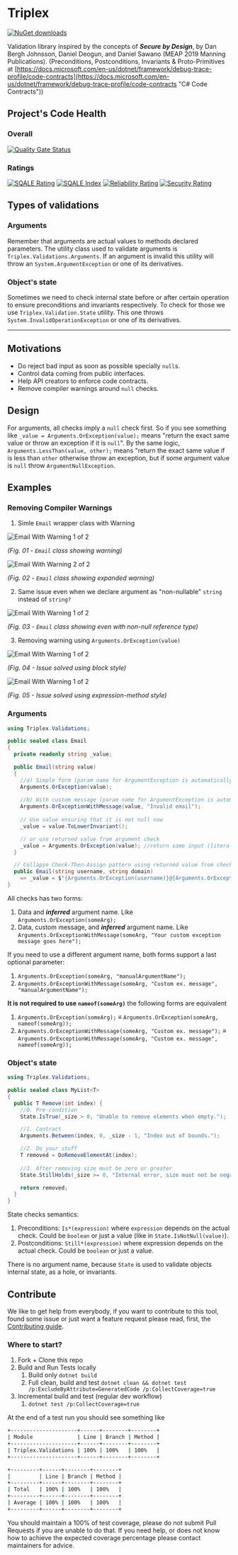 # Triplex #
[![NuGet downloads](https://img.shields.io/nuget/dt/Triplex.Validations?color=blue&label=nuget-downloads&logo=nuget)](https://www.nuget.org/packages/Triplex.Validations/)

Validation library inspired by the concepts of ***Secure by Design***, by Dan Bergh Johnsson, Daniel Deogun, and Daniel Sawano (MEAP 2019 Manning Publications). (Preconditions, Postconditions, Invariants & Proto-Primitives at [https://docs.microsoft.com/en-us/dotnet/framework/debug-trace-profile/code-contracts](https://docs.microsoft.com/en-us/dotnet/framework/debug-trace-profile/code-contracts "C# Code Contracts"))

## Project's Code Health ##
### Overall ###
[![Quality Gate Status](https://sonarcloud.io/api/project_badges/measure?project=lsolano_triplex&metric=alert_status)](https://sonarcloud.io/summary/new_code?id=lsolano_triplex)

### Ratings ###
[![SQALE Rating](https://sonarcloud.io/api/project_badges/measure?project=lsolano_triplex&metric=sqale_rating&branch=master)](https://sonarcloud.io/dashboard?id=lsolano_triplex) [![SQALE Index](https://sonarcloud.io/api/project_badges/measure?project=lsolano_triplex&metric=sqale_index&branch=master)](https://sonarcloud.io/dashboard?id=lsolano_triplex) [![Reliability Rating](https://sonarcloud.io/api/project_badges/measure?project=lsolano_triplex&metric=reliability_rating&branch=master)](https://sonarcloud.io/dashboard?id=lsolano_triplex) 
[![Security Rating](https://sonarcloud.io/api/project_badges/measure?project=lsolano_triplex&metric=security_rating&branch=master)](https://sonarcloud.io/dashboard?id=lsolano_triplex)

## Types of validations ##
### Arguments ###
Remember that arguments are actual values to methods declared parameters. The utility class used to validate arguments is `Triplex.Validations.Arguments`. If an argument is invalid this utility will throw an `System.ArgumentException` or one of its derivatives.

### Object's state ###
Sometimes we need to check internal state before or after certain operation to ensure preconditions and invariants respectively. To check for those we use `Triplex.Validation.State` utility. This one throws `System.InvalidOperationException` or one of its derivatives.

---

## Motivations ##
* Do reject bad input as soon as possible specially `null`s.
* Control data coming from public interfaces.
* Help API creators to enforce code contracts.
* Remove compiler warnings around `null` checks.

## Design ##
For arguments, all checks imply a `null` check first. So if you see something like `_value = Arguments.OrException(value);`
means "return the exact same value or throw an exception if it is `null`". By the same logic, `Arguments.LessThan(value, other);`
means "return the exact same value if is less than `other` otherwise throw an exception, but if some argument value is 
`null` throw  `ArgumentNullException`.


## Examples
### Removing Compiler Warnings ###
1. Simle `Email` wrapper class with Warning

![Email With Warning 1 of 2](docs/imgs/Class_With_Nullable_Warning_01.png)

*(Fig. 01 - `Email` class showing warning)*

![Email With Warning 2 of 2](docs/imgs/Class_With_Nullable_Warning_02.png)

*(Fig. 02 - `Email` class showing expanded warning)*

2. Same issue even when we declare argument as "non-nullable" `string` instead of `string?`

![Email With Warning 1 of 2](docs/imgs/Class_With_Nullable_Warning_03.png)

*(Fig. 03 - `Email` class showing even with non-null reference type)*

3. Removing warning using `Arguments.OrException(value)`

![Email With Warning 1 of 2](docs/imgs/Removing_Nullable_Warning_01.png)

*(Fig. 04 - Issue solved using block style)*

![Email With Warning 1 of 2](docs/imgs/Removing_Nullable_Warning_02.png)

*(Fig. 05 - Issue solved using expression-method style)*

### Arguments ###
```csharp
using Triplex.Validations;

public sealed class Email
{
  private readonly string _value;

  public Email(string value)
  {
    //a) Simple form (param name for ArgumentException is automatically taken from 1st parameter)
    Arguments.OrException(value);
    
    //b) With custom message (param name for ArgumentException is automatically taken from 1st parameter)
    Arguments.OrExceptionWithMessage(value, "Invalid email");
    
    // Use value ensuring that it is not null now
    _value = value.ToLowerInvariant();

    // or use returned value from argument check 
    _value = Arguments.OrException(value); //return same input (literally same reference) 
  }

  // Collapse Check-Then-Assign pattern using returned value from checks.
  public Email(string username, string domain)
    => _value = $"{Arguments.OrException(username)}@{Arguments.OrException(domain)}";	
}
```

All checks has two forms:

1. Data and ***inferred*** argument name. Like `Arguments.OrException(someArg);`
2. Data, custom message, and ***inferred*** argument name. Like `Arguments.OrExceptionWithMessage(someArg, "Your custom exception message goes here");`

If you need to use a different argument name, both forms support a last optional parameter:

1. `Arguments.OrException(someArg, "manualArgumentName");`
2. `Arguments.OrExceptionWithMessage(someArg, "Custom ex. message", "manualArgumentName");`

**It is not required to use `nameof(someArg)`** the following forms are equivalent
1. `Arguments.OrException(someArg);` ≡ `Arguments.OrException(someArg, nameof(someArg));`
2. `Arguments.OrExceptionWithMessage(someArg, "Custom ex. message");` ≡ `Arguments.OrExceptionWithMessage(someArg, "Custom ex. message", nameof(someArg));`

### Object's state ###
```csharp
using Triplex.Validations;

public sealed class MyList<T>
{
  public T Remove(int index) {
    //0. Pre-condition
    State.IsTrue(_size > 0, "Unable to remove elements when empty.");

    //1. Contract
    Arguments.Between(index, 0, _size - 1, "Index out of bounds.");

    //2. Do your stuff
    T removed = DoRemoveElementAt(index);
    
    //3. After removing size must be zero or greater
    State.StillHolds(_size >= 0, "Internal error, size must not be negative.");

    return removed;
  }
}
```
State checks semantics:

1. Preconditions: `Is*(expression)` where `expression` depends on the actual check. Could be `boolean` or just a value (like in `State.IsNotNull(value)`).
2. Postconditions: `Still*(expression)` where expression depends on the actual check. Could be `boolean` or just a value.

There is no argument name, because `State` is used to validate objects internal state, as a hole, or invariants.

## Contribute
We like to get help from everybody, if you want to contribute to this tool, found some issue or just want a feature request please read, first, the [Contributing guide](./docs/CONTRIBUTING.md).

### Where to start?
1. Fork + Clone this repo
2. Build and Run Tests locally
    1. Build only `dotnet build`
    2. Full clean, build and test `dotnet clean && dotnet test /p:ExcludeByAttribute=GeneratedCode /p:CollectCoverage=true`    
3. Incremental build and test (regular dev workflow)
    1. `dotnet test /p:CollectCoverage=true`

At the end of a test run you should see something like 
```sh
+---------------------+------+--------+--------+
| Module              | Line | Branch | Method |
+---------------------+------+--------+--------+
| Triplex.Validations | 100% | 100%   | 100%   |
+---------------------+------+--------+--------+

+---------+------+--------+--------+
|         | Line | Branch | Method |
+---------+------+--------+--------+
| Total   | 100% | 100%   | 100%   |
+---------+------+--------+--------+
| Average | 100% | 100%   | 100%   |
+---------+------+--------+--------+
```	
You should maintain a 100% of test coverage, please do not submit Pull Requests if you are unable to do that. If you need help, or does not know how to achieve the expected coverage percentage please contact maintainers for advice. 
